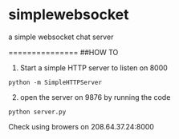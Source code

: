 simplewebsocket
===============

a simple websocket chat server

===============
##HOW TO

1. Start a simple HTTP server to listen on 8000
```
python -m SimpleHTTPServer
```

2. open the server on 9876 by running the code
```
python server.py
```
Check using browers on 208.64.37.24:8000

